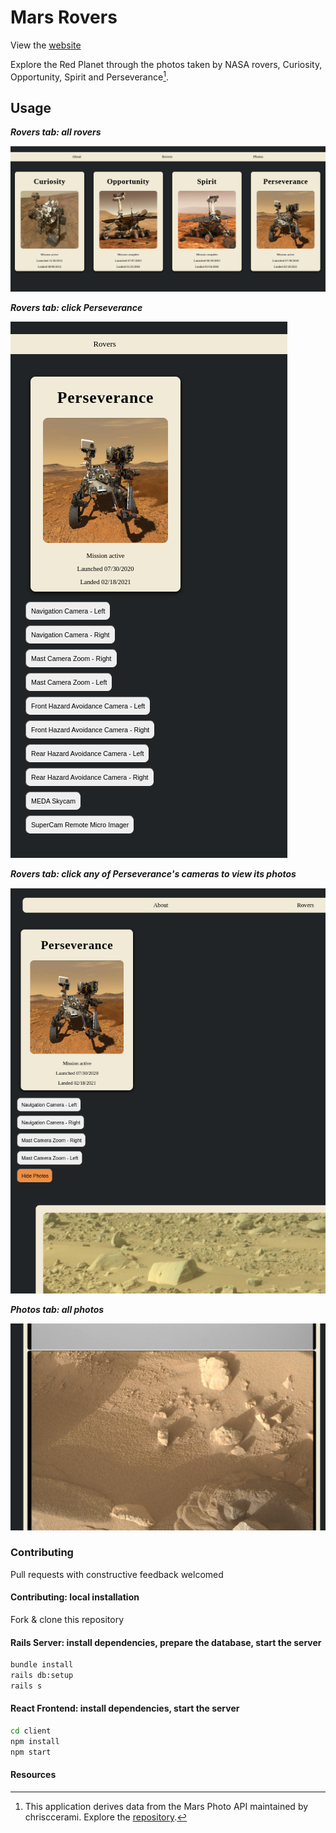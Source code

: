 # Mars Rovers

View the [website](https://react-app-0w2m.onrender.com)

Explore the Red Planet through the photos taken by NASA rovers, Curiosity, Opportunity, Spirit and Perseverance[^1].

## Usage

***Rovers tab: all rovers***

![Screenshot of all rovers at the Rovers tab, added in the Markdown.](/client/screenshots/mars-rovers.png)

***Rovers tab: click Perseverance***

![Screenshot of Perseverance rover's profile, added in the Markdown.](/client/screenshots/perseverance-show.png)

***Rovers tab: click any of Perseverance's cameras to view its photos***

![Screenshot of Perseverance's camera and its photos, added in the Markdown.](/client/screenshots/perseverance-camera-photos.png)

***Photos tab: all photos***

![Screenshot of all photos at the Photos tab, added in the Markdown.](/client/screenshots/mars-rovers-photos-all.png)

### Contributing

Pull requests with constructive feedback welcomed

#### Contributing: local installation

Fork & clone this repository

#### Rails Server: install dependencies, prepare the database, start the server

```bash
bundle install
rails db:setup
rails s
```

#### React Frontend: install dependencies, start the server

```bash
cd client
npm install
npm start
```

#### Resources

[^1]:This application derives data from the Mars Photo API maintained by chrisccerami.
Explore the [repository](https://github.com/chrisccerami/mars-photo-api).

